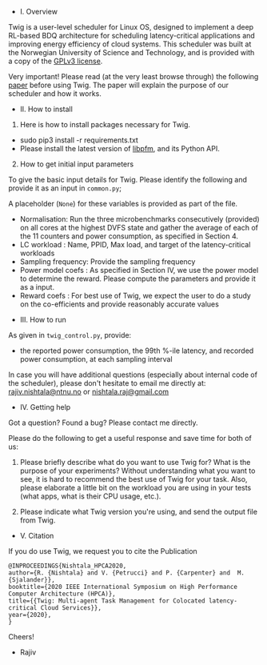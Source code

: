 * I. Overview

Twig is a user-level scheduler for Linux OS, designed to implement a deep RL-based BDQ architecture for scheduling latency-critical applications and improving energy efficiency of cloud systems. This scheduler was built at the Norwegian University of Science and Technology, and is provided with a copy of the [GPLv3 license](https://www.gnu.org/licenses/gpl-3.0.en.html).

Very important! Please read (at the very least browse through) the following [paper](https://sites.google.com/view/rnishtala/publications) before using Twig.
The paper will explain the purpose of our scheduler and how it works.

* II. How to install

1. Here is how to install packages necessary for Twig.

 - sudo pip3 install -r requirements.txt
 - Please install the latest version of [libpfm](http://perfmon2.sourceforge.net/), and its Python API.

2. How to get initial input parameters
 
 To give the basic input details for Twig. Please identify the following and provide it as an input in `common.py`; 

 A placeholder (`None`) for these variables is provided as part of the file.
 - Normalisation:      Run the three microbenchmarks consecutively (provided) on all cores at the highest DVFS state and gather the average of each of the 11 counters and power consumption, as specified in Section 4.
 - LC workload :       Name, PPID, Max load, and target of the latency-critical workloads
 - Sampling frequency: Provide the sampling frequency
 - Power model coefs : As specified in Section IV, we use the power model to determine the reward. Please compute the parameters and provide it as a input.
 - Reward coefs :      For best use of Twig, we expect the user to do a study on the co-efficients and provide reasonably accurate values

* III. How to run

 As given in `twig_control.py`, provide:
 - the reported power consumption, the 99th %-ile latency, and recorded power consumption, at each sampling interval

In case you will have additional questions (especially about internal code of the scheduler), please don't hesitate to email me directly at: <rajiv.nishtala@ntnu.no> or <nishtala.raj@gmail.com>

* IV. Getting help

Got a question? Found a bug? Please contact me directly.  

Please do the following to get a useful response and save time for both of us:

1) Please briefly describe what do you want to use Twig for? What is the purpose of your experiments? Without understanding what you want to see, it is hard to recommend the best use of Twig for your task. Also, please elaborate a little bit on the workload you are using in your tests (what apps, what is their CPU usage, etc.). 

2) Please indicate what Twig version you're using, and send the output file from Twig.

* V. Citation

If you do use Twig, we request you to cite the Publication

    @INPROCEEDINGS{Nishtala_HPCA2020,
    author={R. {Nishtala} and V. {Petrucci} and P. {Carpenter} and  M. {Sjalander}},
    booktitle={2020 IEEE International Symposium on High Performance Computer Architecture (HPCA)},
    title={{Twig: Multi-agent Task Management for Colocated latency-critical Cloud Services}},
    year={2020},
    }

Cheers!
- Rajiv
